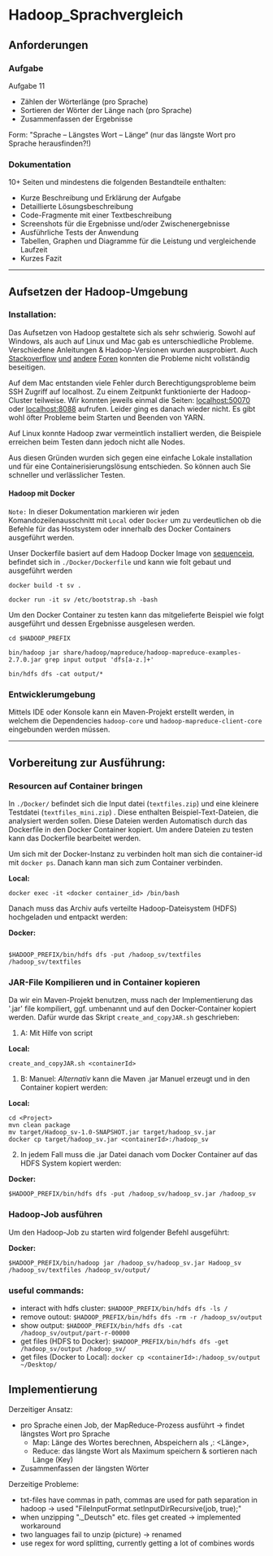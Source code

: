 # Hadoop_Sprachvergleich

## Anforderungen 

### Aufgabe

Aufgabe 11

- Zählen der Wörterlänge (pro Sprache)
- Sortieren der Wörter der Länge nach (pro Sprache)
- Zusammenfassen der Ergebnisse

Form: "Sprache – Längstes Wort – Länge“
(nur das längste Wort pro Sprache herausfinden?!)

### Dokumentation

10+ Seiten und mindestens die folgenden Bestandteile enthalten:
- Kurze Beschreibung und Erklärung der Aufgabe
- Detaillierte Lösungsbeschreibung
- Code-Fragmente mit einer Textbeschreibung
- Screenshots für die Ergebnisse und/oder Zwischenergebnisse
- Ausführliche Tests der Anwendung
- Tabellen, Graphen und Diagramme für die Leistung und vergleichende Laufzeit
- Kurzes Fazit

---

## Aufsetzen der Hadoop-Umgebung

### Installation:

Das Aufsetzen von Hadoop gestaltete sich als sehr schwierig. Sowohl auf Windows, als auch auf Linux und Mac gab es unterschiedliche Probleme. Verschiedene Anleitungen & Hadoop-Versionen wurden ausprobiert. Auch [Stackoverflow](https://stackoverflow.com/questions/14932794/problems-in-setting-hadoop-on-mac-os-x-10-8) [und](https://medium.com/@jayden.chua/installing-hadoop-on-macos-a334ab45bb3) [andere](https://gist.github.com/christine-le/2a5dd75c9e0a2f87bc1edda42c9b8206) [Foren](https://isaacchanghau.github.io/post/install_hadoop_mac/) konnten die Probleme nicht vollständig beseitigen.

Auf dem Mac entstanden viele Fehler durch Berechtigungsprobleme beim SSH Zugriff auf localhost. Zu einem Zeitpunkt funktionierte der Hadoop-Cluster teilweise. Wir konnten jeweils einmal die Seiten: <localhost:50070> oder <localhost:8088> aufrufen. Leider ging es danach wieder nicht. Es gibt wohl öfter Probleme beim Starten und Beenden von YARN.

Auf Linux konnte Hadoop zwar vermeintlich installiert werden, die Beispiele erreichen beim Testen dann jedoch nicht alle Nodes. 

Aus diesen Gründen wurden sich gegen eine einfache Lokale installation und für eine Containerisierungslösung entschieden. So können auch Sie schneller und verlässlicher Testen.

#### Hadoop mit Docker
`Note:` In dieser Dokumentation markieren wir jeden Komandozeilenausschnitt mit `Local` oder `Docker` um zu verdeutlichen ob die Befehle für das Hostsystem oder innerhalb des Docker Containers ausgeführt werden. 

Unser Dockerfile basiert auf dem Hadoop Docker Image von [sequenceiq](https://hub.docker.com/r/sequenceiq/hadoop-docker/), befindet sich in `./Docker/Dockerfile` und kann wie folt gebaut und ausgeführt werden

```
docker build -t sv .

docker run -it sv /etc/bootstrap.sh -bash
```

Um den Docker Container zu testen kann das mitgelieferte Beispiel wie folgt ausgeführt und dessen Ergebnisse ausgelesen werden. 

```
cd $HADOOP_PREFIX

bin/hadoop jar share/hadoop/mapreduce/hadoop-mapreduce-examples-2.7.0.jar grep input output 'dfs[a-z.]+'

bin/hdfs dfs -cat output/*
```
### Entwicklerumgebung

Mittels IDE oder Konsole kann ein Maven-Projekt erstellt werden, in welchem die  Dependencies `hadoop-core` und `hadoop-mapreduce-client-core`  eingebunden werden müssen.

---

## Vorbereitung zur Ausführung:

### Resourcen auf Container bringen

In `./Docker/` befindet sich die Input datei (`textfiles.zip`) und eine kleinere Testdatei (`textfiles_mini.zip`) . Diese enthalten Beispiel-Text-Dateien, die analysiert werden sollen.
Diese Dateien werden Automatisch durch das Dockerfile in den Docker Container kopiert. Um andere Dateien zu testen kann das Dockerfile bearbeitet werden. 

Um sich mit der Docker-Instanz zu verbinden holt man sich die container-id mit `docker ps`.
Danach kann man sich zum Container verbinden.

__Local:__
```
docker exec -it <docker container_id> /bin/bash
```

Danach muss das Archiv aufs verteilte Hadoop-Dateisystem (HDFS) hochgeladen und entpackt werden:

__Docker:__
```

$HADOOP_PREFIX/bin/hdfs dfs -put /hadoop_sv/textfiles /hadoop_sv/textfiles
```

### JAR-File Kompilieren und in Container kopieren

Da wir ein Maven-Projekt benutzen, muss nach der Implementierung das '.jar' file kompiliert, ggf. umbenannt und auf den Docker-Container kopiert werden. Dafür wurde das Skript ```create_and_copyJAR.sh``` geschrieben:

1. A: Mit Hilfe von script

__Local:__
```
create_and_copyJAR.sh <containerId>
```

1. B: Manuel: *Alternativ* kann die Maven .jar Manuel erzeugt und in den Container kopiert werden:

__Local:__
```
cd <Project>
mvn clean package
mv target/Hadoop_sv-1.0-SNAPSHOT.jar target/hadoop_sv.jar
docker cp target/hadoop_sv.jar <containerId>:/hadoop_sv
```

2. In jedem Fall muss die .jar Datei danach vom Docker Container auf das HDFS System kopiert werden:

__Docker:__
```
$HADOOP_PREFIX/bin/hdfs dfs -put /hadoop_sv/hadoop_sv.jar /hadoop_sv
```

### Hadoop-Job ausführen

Um den Hadoop-Job zu starten wird folgender Befehl ausgeführt:

__Docker:__
```
$HADOOP_PREFIX/bin/hadoop jar /hadoop_sv/hadoop_sv.jar Hadoop_sv /hadoop_sv/textfiles /hadoop_sv/output/
```


### useful commands:
- interact with hdfs cluster: `$HADOOP_PREFIX/bin/hdfs dfs -ls /`
- remove outout: `$HADOOP_PREFIX/bin/hdfs dfs -rm -r /hadoop_sv/output`
- show output: `$HADOOP_PREFIX/bin/hdfs dfs -cat /hadoop_sv/output/part-r-00000`
- get files (HDFS to Docker): `$HADOOP_PREFIX/bin/hdfs dfs -get /hadoop_sv/output /hadoop_sv/ `
- get files (Docker to Local): `docker cp <containerId>:/hadoop_sv/output ~/Desktop/`

## Implementierung
Derzeitiger Ansatz:
- pro Sprache einen Job, der MapReduce-Prozess ausführt -> findet längstes Wort pro Sprache
    - Map: Länge des Wortes berechnen, Abspeichern als <Key>,<Value>: <Länge>,<Wort>
    - Reduce: das längste Wort als Maximum speichern & sortieren nach Länge (Key)
- Zusammenfassen der längsten Wörter



Derzeitige Probleme:
- txt-files have commas in path, commas are used for path separation in hadoop -> used "FileInputFormat.setInputDirRecursive(job, true);"
- when unzipping "._Deutsch" etc. files get created -> implemented workaround
- two languages fail to unzip (picture) -> renamed
- use regex for word splitting, currently getting a lot of combines words

